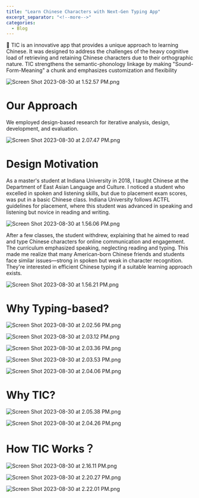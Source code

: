 ```yaml
---
title: "Learn Chinese Characters with Next-Gen Typing App"
excerpt_separator: "<!--more-->"
categories:
  - Blog
---
```


<aside>
📱 TIC is an innovative app that provides a unique approach to learning Chinese. It was designed to address the challenges of the heavy cognitive load of retrieving and retaining Chinese characters due to their orthographic nature. TIC strengthens the semantic-phonology linkage by making "Sound-Form-Meaning" a chunk and emphasizes customization and flexibility

</aside>

![Screen Shot 2023-08-30 at 1.52.57 PM.png](Learn%20Chinese%20Characters%20with%20Next-Gen%20Typing%20App%200c2ea06e85164e67a81150ae30eb4df8/Screen_Shot_2023-08-30_at_1.52.57_PM.png)

# Our Approach

We employed design-based research for iterative analysis, design, development, and evaluation.

![Screen Shot 2023-08-30 at 2.07.47 PM.png](Learn%20Chinese%20Characters%20with%20Next-Gen%20Typing%20App%200c2ea06e85164e67a81150ae30eb4df8/Screen_Shot_2023-08-30_at_2.07.47_PM.png)

# Design Motivation

As a master's student at Indiana University in 2018, I taught Chinese at the Department of East Asian Language and Culture. I noticed a student who excelled in spoken and listening skills, but due to placement exam scores, was put in a basic Chinese class. Indiana University follows ACTFL guidelines for placement, where this student was advanced in speaking and listening but novice in reading and writing.

![Screen Shot 2023-08-30 at 1.56.06 PM.png](Learn%20Chinese%20Characters%20with%20Next-Gen%20Typing%20App%200c2ea06e85164e67a81150ae30eb4df8/Screen_Shot_2023-08-30_at_1.56.06_PM.png)

After a few classes, the student withdrew, explaining that he aimed to read and type Chinese characters for online communication and engagement. The curriculum emphasized speaking, neglecting reading and typing. This made me realize that many American-born Chinese friends and students face similar issues—strong in spoken but weak in character recognition. They're interested in efficient Chinese typing if a suitable learning approach exists.

![Screen Shot 2023-08-30 at 1.56.21 PM.png](Learn%20Chinese%20Characters%20with%20Next-Gen%20Typing%20App%200c2ea06e85164e67a81150ae30eb4df8/Screen_Shot_2023-08-30_at_1.56.21_PM.png)

# Why Typing-based?

![Screen Shot 2023-08-30 at 2.02.56 PM.png](Learn%20Chinese%20Characters%20with%20Next-Gen%20Typing%20App%200c2ea06e85164e67a81150ae30eb4df8/Screen_Shot_2023-08-30_at_2.02.56_PM.png)

![Screen Shot 2023-08-30 at 2.03.12 PM.png](Learn%20Chinese%20Characters%20with%20Next-Gen%20Typing%20App%200c2ea06e85164e67a81150ae30eb4df8/Screen_Shot_2023-08-30_at_2.03.12_PM.png)

![Screen Shot 2023-08-30 at 2.03.36 PM.png](Learn%20Chinese%20Characters%20with%20Next-Gen%20Typing%20App%200c2ea06e85164e67a81150ae30eb4df8/Screen_Shot_2023-08-30_at_2.03.36_PM.png)

![Screen Shot 2023-08-30 at 2.03.53 PM.png](Learn%20Chinese%20Characters%20with%20Next-Gen%20Typing%20App%200c2ea06e85164e67a81150ae30eb4df8/Screen_Shot_2023-08-30_at_2.03.53_PM.png)

![Screen Shot 2023-08-30 at 2.04.06 PM.png](Learn%20Chinese%20Characters%20with%20Next-Gen%20Typing%20App%200c2ea06e85164e67a81150ae30eb4df8/Screen_Shot_2023-08-30_at_2.04.06_PM.png)

# Why TIC?

![Screen Shot 2023-08-30 at 2.05.38 PM.png](Learn%20Chinese%20Characters%20with%20Next-Gen%20Typing%20App%200c2ea06e85164e67a81150ae30eb4df8/Screen_Shot_2023-08-30_at_2.05.38_PM.png)

![Screen Shot 2023-08-30 at 2.04.26 PM.png](Learn%20Chinese%20Characters%20with%20Next-Gen%20Typing%20App%200c2ea06e85164e67a81150ae30eb4df8/Screen_Shot_2023-08-30_at_2.04.26_PM.png)

# How TIC Works？

![Screen Shot 2023-08-30 at 2.16.11 PM.png](Learn%20Chinese%20Characters%20with%20Next-Gen%20Typing%20App%200c2ea06e85164e67a81150ae30eb4df8/Screen_Shot_2023-08-30_at_2.16.11_PM.png)

![Screen Shot 2023-08-30 at 2.20.27 PM.png](Learn%20Chinese%20Characters%20with%20Next-Gen%20Typing%20App%200c2ea06e85164e67a81150ae30eb4df8/Screen_Shot_2023-08-30_at_2.20.27_PM.png)

![Screen Shot 2023-08-30 at 2.22.01 PM.png](Learn%20Chinese%20Characters%20with%20Next-Gen%20Typing%20App%200c2ea06e85164e67a81150ae30eb4df8/Screen_Shot_2023-08-30_at_2.22.01_PM.png)
